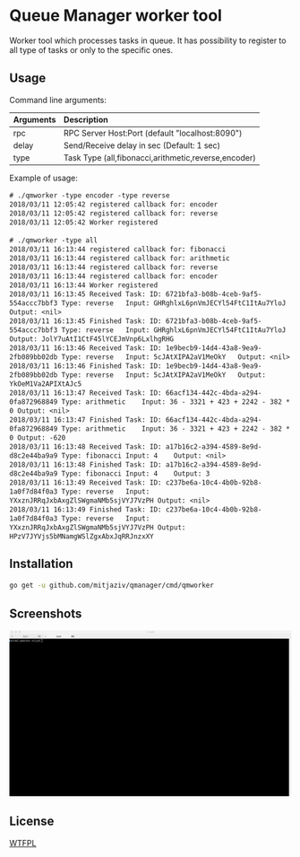 # Queue Manager worker tool
Worker tool which processes tasks in queue. It has possibility to register to all type of tasks or only to the specific ones.

## Usage
Command line arguments:

| Arguments | Description                                          |
|:----------|:-----------------------------------------------------|
| rpc       | RPC Server Host:Port (default "localhost:8090")      |
| delay     | Send/Receive delay in sec (Default: 1 sec)           |
| type      | Task Type (all,fibonacci,arithmetic,reverse,encoder) |

Example of usage:
~~~
# ./qmworker -type encoder -type reverse
2018/03/11 12:05:42 registered callback for: encoder
2018/03/11 12:05:42 registered callback for: reverse
2018/03/11 12:05:42 Worker registered

# ./qmworker -type all
2018/03/11 16:13:44 registered callback for: fibonacci
2018/03/11 16:13:44 registered callback for: arithmetic
2018/03/11 16:13:44 registered callback for: reverse
2018/03/11 16:13:44 registered callback for: encoder
2018/03/11 16:13:44 Worker registered
2018/03/11 16:13:45 Received Task: ID: 6721bfa3-b08b-4ceb-9af5-554accc7bbf3	Type: reverse	Input: GHRghlxL6pnVmJECYl54FtC1ItAu7YloJ	Output: <nil>
2018/03/11 16:13:45 Finished Task: ID: 6721bfa3-b08b-4ceb-9af5-554accc7bbf3	Type: reverse	Input: GHRghlxL6pnVmJECYl54FtC1ItAu7YloJ	Output: JolY7uAtI1CtF45lYCEJmVnp6LxlhgRHG
2018/03/11 16:13:46 Received Task: ID: 1e9becb9-14d4-43a8-9ea9-2fb089bb02db	Type: reverse	Input: 5cJAtXIPA2aV1MeOkY	Output: <nil>
2018/03/11 16:13:46 Finished Task: ID: 1e9becb9-14d4-43a8-9ea9-2fb089bb02db	Type: reverse	Input: 5cJAtXIPA2aV1MeOkY	Output: YkOeM1Va2APIXtAJc5
2018/03/11 16:13:47 Received Task: ID: 66acf134-442c-4bda-a294-0fa872968849	Type: arithmetic	Input: 36 - 3321 + 423 + 2242 - 382 * 0	Output: <nil>
2018/03/11 16:13:47 Finished Task: ID: 66acf134-442c-4bda-a294-0fa872968849	Type: arithmetic	Input: 36 - 3321 + 423 + 2242 - 382 * 0	Output: -620
2018/03/11 16:13:48 Received Task: ID: a17b16c2-a394-4589-8e9d-d8c2e44ba9a9	Type: fibonacci	Input: 4	Output: <nil>
2018/03/11 16:13:48 Finished Task: ID: a17b16c2-a394-4589-8e9d-d8c2e44ba9a9	Type: fibonacci	Input: 4	Output: 3
2018/03/11 16:13:49 Received Task: ID: c237be6a-10c4-4b0b-92b8-1a0f7d84f0a3	Type: reverse	Input: YXxznJRRqJxbAxgZlSWgmaNMb5sjVYJ7VzPH	Output: <nil>
2018/03/11 16:13:49 Finished Task: ID: c237be6a-10c4-4b0b-92b8-1a0f7d84f0a3	Type: reverse	Input: YXxznJRRqJxbAxgZlSWgmaNMb5sjVYJ7VzPH	Output: HPzV7JYVjs5bMNamgWSlZgxAbxJqRRJnzxXY
~~~

## Installation

```bash
go get -u github.com/mitjaziv/qmanager/cmd/qmworker
```

## Screenshots

![](../../docs/qmworker.gif)

## License

[WTFPL]()

